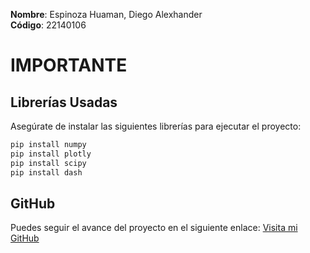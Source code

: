 **Nombre**: Espinoza Huaman, Diego Alexhander  
**Código**: 22140106

# IMPORTANTE

## Librerías Usadas

Asegúrate de instalar las siguientes librerías para ejecutar el proyecto:

```bash
pip install numpy
pip install plotly
pip install scipy
pip install dash
```

## GitHub

Puedes seguir el avance del proyecto en el siguiente enlace:
[Visita mi GitHub](https://github.com/diegoAEspinoza/ModelInterface.git)